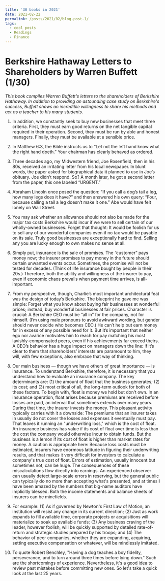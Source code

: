 ```yaml
---
title: '30 books in 2021'
date: 2021-02-22
permalink: /posts/2021/02/blog-post-1/
tags:
  - cool posts
  - Readings
  - Finance
---
```

Berkshire Hathaway Letters to Shareholders by Warren Buffett  (1/30)
======
*This book compiles Warren Buffett's letters to the shareholders of Berkshire Hathaway. In addition to providing an astounding case study on Berkshire's success, Buffett shows an incredible willingness to share his methods and act as a teacher to his many students.*


1. In addition, we constantly seek to buy new businesses that meet three criteria. First, they must earn good returns on the net tangible capital required in their operation. Second, they must be run by able and honest managers. Finally, they must be available at a sensible price.

2. In Matthew 6:3, the Bible instructs us to “Let not the left hand know what the right hand doeth.” Your chairman has clearly behaved as ordered.

3. Three decades ago, my Midwestern friend, Joe Rosenfield, then in his 80s, received an irritating letter from his local newspaper. In blunt words, the paper asked for biographical data it planned to use in Joe’s obituary. Joe didn’t respond. So? A month later, he got a second letter from the paper, this one labeled “URGENT.”

4. Abraham Lincoln once posed the question: “If you call a dog’s tail a leg, how many legs does it have?” and then answered his own query: “Four, because calling a tail a leg doesn’t make it one.” Abe would have felt lonely on Wall Street.

5. You may ask whether an allowance should not also be made for the major tax costs Berkshire would incur if we were to sell certain of our wholly-owned businesses. Forget that thought: It would be foolish for us to sell any of our wonderful companies even if no tax would be payable on its sale. Truly good businesses are exceptionally hard to find. Selling any you are lucky enough to own makes no sense at all.

6. Simply put, insurance is the sale of promises. The “customer” pays money now; the insurer promises to pay money in the future should certain unwanted events occur.
Sometimes, the promise will not be tested for decades. (Think of life insurance bought by people in their 20s.) Therefore, both the ability and willingness of the insurer to pay, even if economic chaos prevails when payment time arrives, is all-important.

7. From my perspective, though, Charlie’s most important architectural feat was the design of today’s Berkshire. The blueprint he gave me was simple: Forget what you know about buying fair businesses at wonderful prices; instead, buy wonderful businesses at fair prices. Character is crucial: A Berkshire CEO must be “all in” for the company, not for himself. (I’m using male pronouns to avoid awkward wording, but gender should never decide who becomes CEO.) He can’t help but earn money far in excess of any possible need for it. But it’s important that neither ego nor avarice motivates him to reach for pay matching his most lavishly-compensated peers, even if his achievements far exceed theirs. A CEO’s behavior has a huge impact on managers down the line: If it’s clear to them that shareholders’ interests are paramount to him, they will, with few exceptions, also embrace that way of thinking.

8. Our main business — though we have others of great importance — is insurance. To understand Berkshire, therefore, it is necessary that you understand how to evaluate an insurance company. The key determinants are: (1) the amount of float that the business generates; (2) its cost; and (3) most critical of all, the long-term outlook for both of these factors. To begin with, float is money we hold but don't own. In an insurance operation, float arises because premiums are received before losses are paid, an interval that sometimes extends over many years. During that time, the insurer invests the money. This pleasant activity typically carries with it a downside: The premiums that an insurer takes in usually do not cover the losses and expenses it eventually must pay. That leaves it running an "underwriting loss," which is the cost of float. An insurance business has value if its cost of float over time is less than the cost the company would otherwise incur to obtain funds. But the business is a lemon if its cost of float is higher than market rates for money. A caution is appropriate here: Because loss costs must be estimated, insurers have enormous latitude in figuring their underwriting results, and that makes it very difficult for investors to calculate a company's true cost of float. Errors of estimation, usually innocent but sometimes not, can be huge. The consequences of these miscalculations flow directly into earnings. An experienced observer can usually detect large-scale errors in reserving, but the general public can typically do no more than accepting what's presented, and at times I have been amazed by the numbers that big-name auditors have implicitly blessed. Both the income statements and balance sheets of insurers can be minefields.

9. For example: (1) As if governed by Newton's First Law of Motion, an institution will resist any change in its current direction; (2) Just as work expands to fill available time, corporate projects or acquisitions will materialize to soak up available funds; (3) Any business craving of the leader, however foolish, will be quickly supported by detailed rate-of-return and strategic studies prepared by his troops; and (4) The behavior of peer companies, whether they are expanding, acquiring, setting executive compensation or whatever, will be mindlessly imitated.

10. To quote Robert Benchley, "Having a dog teaches a boy fidelity, perseverance, and to turn around three times before lying down." Such are the shortcomings of experience. Nevertheless, it's a good idea to review past mistakes before committing new ones. So let's take a quick look at the last 25 years.

